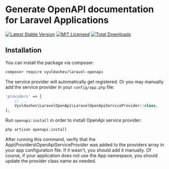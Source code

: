 # Generate OpenAPI documentation for Laravel Applications

[![Latest Stable Version](https://poser.pugx.org/vyuldashev/laravel-openapi/v/stable?format=flat-square)](https://packagist.org/packages/vyuldashev/laravel-openapi)
[![MIT Licensed](https://img.shields.io/badge/license-MIT-brightgreen.svg?style=flat-square)](LICENSE.md)
[![Total Downloads](https://img.shields.io/packagist/dt/vyuldashev/laravel-openapi.svg?style=flat-square)](https://packagist.org/packages/vyuldashev/laravel-openapi)

## Installation

You can install the package via composer:

``` bash
composer require vyuldashev/laravel-openapi
```

The service provider will automatically get registered. Or you may manually add the service provider in your `config/app.php` file:

```php
'providers' => [
    // ...
    Vyuldashev\LaravelOpenApi\LaravelOpenApiServiceProvider::class,
];
```

Run `openapi:install` in order to install OpenApi service provider:

```bash
php artisan openapi:install
```

After running this command, verify that the App\Providers\OpenApiServiceProvider was added to the providers array in your app configuration file. If it wasn't, you should add it manually.
Of course, if your application does not use the App namespace, you should update the provider class name as needed. 
